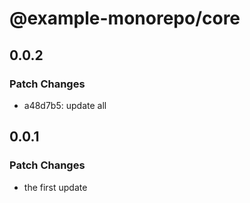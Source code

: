 # @example-monorepo/core

## 0.0.2

### Patch Changes

- a48d7b5: update all

## 0.0.1

### Patch Changes

- the first update
